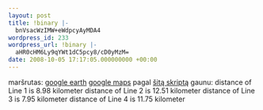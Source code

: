 ```yaml
---
layout: post
title: !binary |-
  bnVsacWzIMW+eWdpcyAyMDA4
wordpress_id: 233
wordpress_url: !binary |-
  aHR0cHM6Ly9qYWt1dC5pcy8/cD0yMzM=
date: 2008-10-05 17:17:05.000000000 +00:00
---
```

maršrutas:
<a href="http://maps.google.com/maps/ms?ie=UTF8&hl=en&msa=0&output=nl&msid=101941050682685154900.00045881dd0b51bf81832">google earth</a>
<a href="http://maps.google.com/maps/ms?ie=UTF8&hl=en&msa=0&msid=101941050682685154900.00045881dd0b51bf81832&t=h&z=12">google  maps</a>
pagal <a href="http://castfortwo.blogspot.com/2007/07/calculating-distance-of-google-maps.html">šitą skriptą</a> gaunu:
distance of Line 1 is 8.98 kilometer
distance of Line 2 is 12.51 kilometer
distance of Line 3 is 7.95 kilometer
distance of Line 4 is 11.75 kilometer

